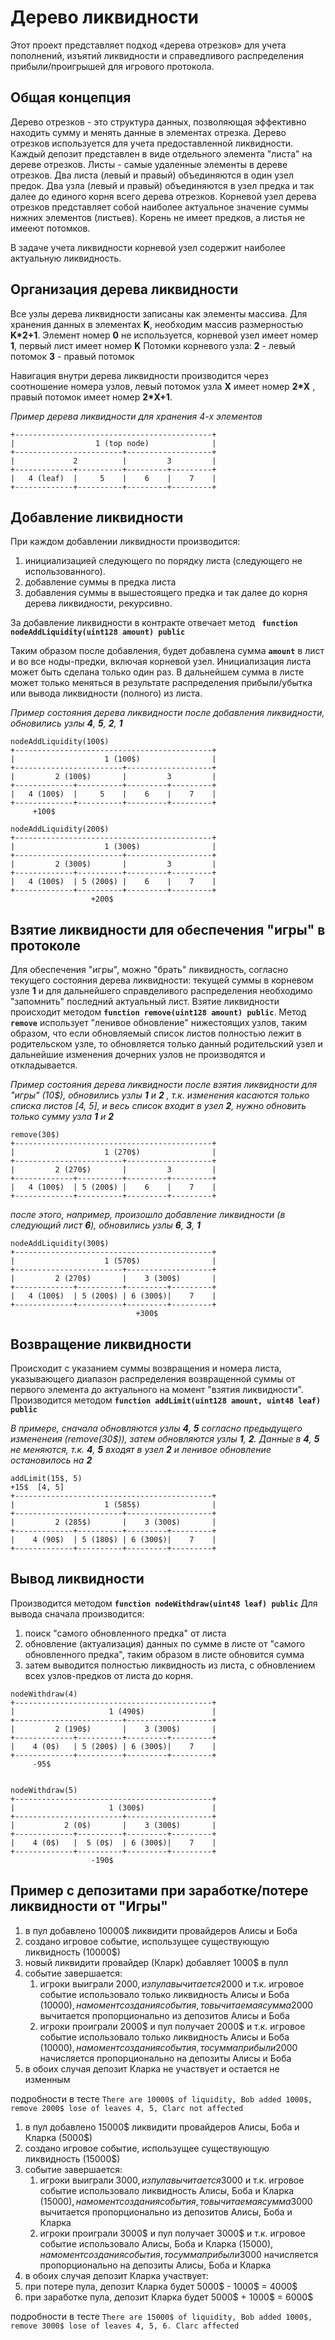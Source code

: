 # Дерево ликвидности

Этот проект представляет подход «дерева отрезков» для учета пополнений, изъятий ликвидности и справедливого распределения прибыли/проигрышей для игрового протокола.

## Общая концепция

Дерево отрезков - это структура данных, позволяющая эффективно находить сумму и менять данные в элементах отрезка.
Дерево отрезков используется для учета предоставленной ликвидности. 
Каждый депозит представлен в виде отдельного элемента "листа" на дереве отрезков. 
Листы - самые удаленные элементы в дереве отрезков. 
Два листа (левый и правый) объединяются в один узел предок. Два узла (левый и правый) объединяются в узел предка и так далее до единого корня всего дерева отрезков.
Корневой узел дерева отрезков представляет собой наиболее актуальное значение суммы нижних элементов (листьев). 
Корень не имеет предков, а листья не имееют потомков.

В задаче учета ликвидности корневой узел содержит наиболее актуальную ликвидность.

## Организация дерева ликвидности
Все узлы дерева ликвидности записаны как элементы массива. 
Для хранения данных в элементах **K**, необходим массив размерностью **K*2+1**. 
Элемент номер **0** не используется, корневой узел имеет номер **1**, первый лист имеет номер **K**
Потомки корневого узла: **2** - левый потомок **3** - правый потомок

Навигация внутри дерева ликвидности производится через соотношение номера узлов, левый потомок узла **X** имеет номер **2*X** , правый потомок имеет номер **2*X+1**.

*Пример дерева ликвидности для хранения 4-х элементов*
```shell
+--------------------------------------------+
|                  1 (top node)              |
+------------------------+-------------------+
|             2          |         3         |
+-------------+----------+---------+---------+
|   4 (leaf)  |     5    |    6    |    7    |
+-------------+----------+---------+---------+
```

## Добавление ликвидности
При каждом добавлении ликвидности производится:
1. инициализацией следующего по порядку листа (следующего не использованного).
2. добавление суммы в предка листа
3. добавления суммы в вышестоящего предка и так далее до корня дерева ликвидности, рекурсивно.
   
За добавление ликвидности в контракте отвечает метод **``` function nodeAddLiquidity(uint128 amount) public```**

Таким образом после добавления, будет добавлена сумма **```amount```** в лист и во все ноды-предки, включая корневой узел.
Инициализация листа может быть сделана только один раз. 
В дальнейшем сумма в листе может только меняться в результате распределения прибыли/убытка или вывода ликвидности (полного) из листа.

*Пример состояния дерева ликвидности после добавления ликвидности, обновились узлы **4**, **5**, **2**, **1***

```shell
nodeAddLiquidity(100$)
+--------------------------------------------+
|                    1 (100$)                |
+------------------------+-------------------+
|         2 (100$)       |         3         |
+-------------+----------+---------+---------+
|   4 (100$)  |     5    |    6    |    7    |
+-------------+----------+---------+---------+
     +100$

nodeAddLiquidity(200$)
+--------------------------------------------+
|                    1 (300$)                |
+------------------------+-------------------+
|         2 (300$)       |         3         |
+-------------+----------+---------+---------+
|   4 (100$)  | 5 (200$) |    6    |    7    |
+-------------+----------+---------+---------+
                  +200$
```

## Взятие ликвидности для обеспечения "игры" в протоколе
Для обеспечения "игры", можно "брать" ликвидность, согласно текущего состояния дерева ликвидности: текущей суммы в корневом узле **1** и для дальнейшего справделивого распределения необходимо "запомнить" последний актуальный лист. 
Взятие ликвидности происходит методом **```function remove(uint128 amount) public```**. 
Метод **```remove```** использует "ленивое обновление" нижестоящих узлов, таким образом, что если обновляемый список листов полностью лежит в родительском узле, то обновляется только данный родительский узел и дальнейшие изменения дочерних узлов не производятся и откладывается.

*Пример состояния дерева ликвидности после взятия ликвидности для "игры" (10$), обновились узлы **1** и **2** , т.к. изменения касаются только списка листов [4, 5], и весь список входит в узел **2**, нужно обновить только сумму узла **1** и **2***

```shell
remove(30$)
+--------------------------------------------+
|                    1 (270$)                |
+------------------------+-------------------+
|         2 (270$)       |         3         |
+-------------+----------+---------+---------+
|   4 (100$)  | 5 (200$) |    6    |    7    |
+-------------+----------+---------+---------+
```

*после этого, например, произошло добавление ликвидности (в следующий лист **6**), обновились узлы **6**, **3**, **1***

```shell
nodeAddLiquidity(300$)
+--------------------------------------------+
|                    1 (570$)                |
+------------------------+-------------------+
|         2 (270$)       |    3 (300$)       |
+-------------+----------+---------+---------+
|   4 (100$)  | 5 (200$) | 6 (300$)|    7    |
+-------------+----------+---------+---------+
                            +300$
```

## Возвращение ликвидности 
Происходит с указанием суммы возвращения и номера листа, указывающего диапазон распределения возвращенной суммы от первого элемента до актуального на момент "взятия ликвидности".
Производится методом **```function addLimit(uint128 amount, uint48 leaf) public```**

*В примере, сначала обновляются узлы **4**, **5** согласно предыдущего измененеия (remove(30$)), затем обновляются узлы **1**, **2**. Данные в **4**, **5** не меняются, т.к. **4**, **5** входят в узел **2** и ленивое обновление остановилось на **2***

```shell
addLimit(15$, 5)
+15$  [4, 5]
+--------------------------------------------+
|                    1 (585$)                |
+------------------------+-------------------+
|         2 (285$)       |    3 (300$)       |
+-------------+----------+---------+---------+
|    4 (90$)  | 5 (180$) | 6 (300$)|    7    |
+-------------+----------+---------+---------+
```

## Вывод ликвидности
Производится методом **```function nodeWithdraw(uint48 leaf) public```**
Для вывода сначала производится: 
1. поиск "самого обновленного предка" от листа
2. обновление (актуализация) данных по сумме в листе от "самого обновленного предка", таким образом в листе обновится сумма
3. затем выводится полностью ликвидность из листа, с обновлением всех узлов-предков от листа до корня.

```shell
nodeWithdraw(4) 
+--------------------------------------------+
|                     1 (490$)               |
+------------------------+-------------------+
|         2 (190$)       |    3 (300$)       |
+-------------+----------+---------+---------+
|    4 (0$)   | 5 (200$) | 6 (300$)|    7    |
+-------------+----------+---------+---------+
     -95$


nodeWithdraw(5) 
+--------------------------------------------+
|                     1 (300$)               |
+------------------------+-------------------+
|           2 (0$)       |    3 (300$)       |
+-------------+----------+---------+---------+
|    4 (0$)   |  5 (0$)  | 6 (300$)|    7    |
+-------------+----------+---------+---------+
                  -190$
```

## Пример с депозитами при заработке/потере ликвидности от "Игры"
1. в пул добавлено 10000$ ликвидити провайдеров Алисы и Боба
2. создано игровое событие, использущее существующую ликвидность (10000$)
3. новый ликвидити провайдер (Кларк) добавляет 1000$ в пулл
4. событие завершается: 
   1. игроки выиграли 2000$, из пула вычитается 2000$ и т.к. игровое событие использовало только ликвидность Алисы и Боба (10000$), на момент создания события, то вычитаемая сумма 2000$ вычитается пропорционально из депозитов Алисы и Боба
   2. игроки проиграли 2000$ и пул получает 2000$ и т.к. игровое событие использовало только ликвидность Алисы и Боба (10000$), на момент создания события, то сумма прибыли 2000$ начисляется пропорционально на депозиты Алисы и Боба
5. в обоих случая депозит Кларка не участвует и остается не изменным

подробности в тесте ```There are 10000$ of liquidity, Bob added 1000$, remove 2000$ lose of leaves 4, 5, Clarc not affected```

1. в пул добавлено 15000$ ликвидити провайдеров Алисы, Боба и Кларка (5000$)
2. создано игровое событие, использущее существующую ликвидность (15000$)
3. событие завершается: 
   1. игроки выиграли 3000$, из пула вычитается 3000$ и т.к. игровое событие использовало ликвидность Алисы, Боба и Кларка (15000$), на момент создания события, то вычитаемая сумма 3000$ вычитается пропорционально из депозитов Алисы, Боба и Кларка
   2. игроки проиграли 3000$ и пул получает 3000$ и т.к. игровое событие использовало Алисы, Боба и Кларка (15000$), на момент создания события, то сумма прибыли 3000$ начисляется пропорционально на депозиты Алисы, Боба и Кларка
4.  в обоих случая депозит Кларка участвует:
   1. при потере пула, депозит Кларка будет 5000$ - 1000$ = 4000$
   2. при заработке пула, депозит Кларка будет 5000$ + 1000$ = 6000$

подробности в тесте ```There are 15000$ of liquidity, Bob added 1000$, remove 3000$ lose of leaves 4, 5, 6. Clarc affected```